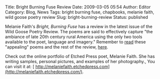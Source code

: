 Title: Bright Burning Fuse Review
Date: 2009-03-05 05:54
Author: Editor
Category: Blog, News
Tags: bright burning fuse, chapbooks, melanie faith, wild goose poetry review
Slug: bright-burning-review
Status: published

Melanie Faith's *Bright, Burning Fuse* has a review in the latest issue of the Wild Goose Poetry Review. The poems are said to effectively capture "the ambiance of late 20th century rural America using the only two tools available to the poet, language and imagery." Remember to [ read](http://etchedpress.com/bright-excerpt.pdf "Excerpt") these "appealing" poems and the rest of the review, [here](http://www.wildgoosepoetryreview.com/files/Microsoft_Word_-_reviews_sp09.pdf).

Check out the online portfolio of Etched Press poet, Melanie Faith. She has writing samples, personal pictures, and examples of her photography., You can visit it at: [ http://melaniefaith.etchedpress.com](http://melaniefaith.etchedpress.com/).

